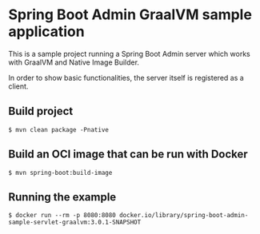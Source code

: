 # Spring Boot Admin GraalVM sample application

This is a sample project running a Spring Boot Admin server which works with GraalVM and Native Image Builder.

In order to show basic functionalities, the server itself is registered as a client.

## Build project

```
$ mvn clean package -Pnative
```

## Build an OCI image that can be run with Docker

```
$ mvn spring-boot:build-image
```

## Running the example

```
$ docker run --rm -p 8080:8080 docker.io/library/spring-boot-admin-sample-servlet-graalvm:3.0.1-SNAPSHOT
```
